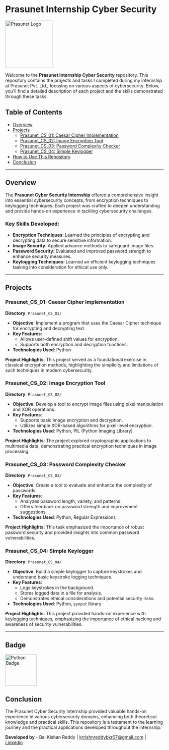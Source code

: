 # Prasunet Internship Cyber Security

<img src="https://prasunet.com/images/loggo.jpg" alt="Prasunet Logo" width="150" height="150">

Welcome to the **Prasunet Internship Cyber Security** repository. This repository contains the projects and tasks I completed during my internship at Prasunet Pvt. Ltd., focusing on various aspects of cybersecurity. Below, you'll find a detailed description of each project and the skills demonstrated through these tasks.

## Table of Contents

- [Overview](#overview)
- [Projects](#projects)
  - [Prasunet_CS_01: Caesar Cipher Implementation](#prasunet_cs_01-caesar-cipher-implementation)
  - [Prasunet_CS_02: Image Encryption Tool](#prasunet_cs_02-image-encryption-tool)
  - [Prasunet_CS_03: Password Complexity Checker](#prasunet_cs_03-password-complexity-checker)
  - [Prasunet_CS_04: Simple Keylogger](#prasunet_cs_04-simple-keylogger)
- [How to Use This Repository](#how-to-use-this-repository)
- [Conclusion](#conclusion)

---

## Overview

The **Prasunet Cyber Security Internship** offered a comprehensive insight into essential cybersecurity concepts, from encryption techniques to keylogging techniques. Each project was crafted to deepen understanding and provide hands-on experience in tackling cybersecurity challenges.

### Key Skills Developed:

- **Encryption Techniques**: Learned the principles of encrypting and decrypting data to secure sensitive information.
- **Image Security**: Applied advance methods to safeguard image files.
- **Password Security**: Evaluated and improved password strength to enhance security measures.
- **Keylogging Techniques**: Learned an efficient keylogging techniques taaking into consideration for ethical use only.

---

## Projects

### Prasunet_CS_01: Caesar Cipher Implementation

**Directory**: `Prasunet_CS_01/`

- **Objective**: Implement a program that uses the Caesar Cipher technique for encrypting and decrypting text.
- **Key Features**:
  - Allows user-defined shift values for encryption.
  - Supports both encryption and decryption functions.
- **Technologies Used**: Python

**Project Highlights**: This project served as a foundational exercise in classical encryption methods, highlighting the simplicity and limitations of such techniques in modern cybersecurity.

### Prasunet_CS_02: Image Encryption Tool

**Directory**: `Prasunet_CS_02/`

- **Objective**: Develop a tool to encrypt image files using pixel manipulation and XOR operations.
- **Key Features**:
  - Supports basic image encryption and decryption.
  - Utilizes simple XOR-based algorithms for pixel-level encryption.
- **Technologies Used**: Python, PIL (Python Imaging Library)

**Project Highlights**: The project explored cryptographic applications to multimedia data, demonstrating practical encryption techniques in image processing.

### Prasunet_CS_03: Password Complexity Checker

**Directory**: `Prasunet_CS_03/`

- **Objective**: Create a tool to evaluate and enhance the complexity of passwords.
- **Key Features**:
  - Analyzes password length, variety, and patterns.
  - Offers feedback on password strength and improvement suggestions.
- **Technologies Used**: Python, Regular Expressions

**Project Highlights**: This task emphasized the importance of robust password security and provided insights into common password vulnerabilities.

### Prasunet_CS_04: Simple Keylogger

**Directory**: `Prasunet_CS_04/`

- **Objective**: Build a simple keylogger to capture keystrokes and understand basic keystroke logging techniques.
- **Key Features**:
  - Logs keystrokes in the background.
  - Stores logged data in a file for analysis.
  - Demonstrates ethical considerations and potential security risks.
- **Technologies Used**: Python, `pynput` library

**Project Highlights**: This project provided hands-on experience with keylogging techniques, emphasizing the importance of ethical hacking and awareness of security vulnerabilities.

---
## Badge

<img src="https://cdn.iconscout.com/icon/free/png-512/free-python-3521655-2945099.png?f=webp&w=512" alt="Python Badge" width="100" height="100">

## Conclusion

The Prasunet Cyber Security Internship provided valuable hands-on experience in various cybersecurity domains, enhancing both theoretical knowledge and practical skills. This repository is a testament to the learning journey and the practical applications developed throughout the internship.

**Developed by** - Bal Kishan Reddy    |    krrishnreddybkr07@gmail.com    |    [Linkedin](https://www.linkedin.com/in/bal-kishan-reddy-6360/)
